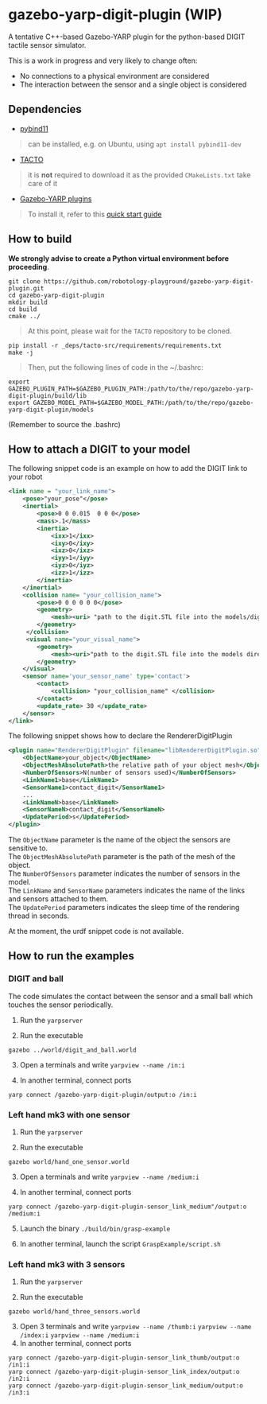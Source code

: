 # gazebo-yarp-digit-plugin (WIP)

A tentative C++-based Gazebo-YARP plugin for the python-based DIGIT tactile sensor simulator.

This is a work in progress and very likely to change often:
- No connections to a physical environment are considered
- The interaction between the sensor and a single object is considered

## Dependencies

- [pybind11](https://github.com/pybind/pybind11)
> can be installed, e.g. on Ubuntu, using `apt install pybind11-dev`
- [TACTO](https://github.com/facebookresearch/tacto.git)
> it is **not** required to download it as the provided `CMakeLists.txt` take care of it
- [Gazebo-YARP plugins](https://github.com/robotology/gazebo-yarp-plugins)
> To install it, refer to this [quick start guide](http://robotology.github.io/gazebo-yarp-plugins/master/)

## How to build

**We strongly advise to create a Python virtual environment before proceeding**.

```console
git clone https://github.com/robotology-playground/gazebo-yarp-digit-plugin.git
cd gazebo-yarp-digit-plugin
mkdir build
cd build
cmake ../
```
> At this point, please wait for the `TACTO` repository to be cloned.

```console
pip install -r _deps/tacto-src/requirements/requirements.txt
make -j
```

> Then, put the following lines of code in the ~/.bashrc:
```console
export GAZEBO_PLUGIN_PATH=$GAZEBO_PLUGIN_PATH:/path/to/the/repo/gazebo-yarp-digit-plugin/build/lib
export GAZEBO_MODEL_PATH=$GAZEBO_MODEL_PATH:/path/to/the/repo/gazebo-yarp-digit-plugin/models

```
(Remember to source the .bashrc)
## How to attach a DIGIT to your model
The following snippet code is an example on how to add the DIGIT link to your robot
```xml
<link name = "your_link_name">
    <pose>"your_pose"</pose>
    <inertial>
        <pose>0 0 0.015  0 0 0</pose>
        <mass>.1</mass>
        <inertia>
            <ixx>1</ixx>
            <ixy>0</ixy>
            <ixz>0</ixz>
            <iyy>1</iyy>
            <iyz>0</iyz>
            <izz>1</izz>
        </inertia>
    </inertial>
    <collision name= "your_collision_name">
        <pose>0 0 0 0 0 0</pose>
        <geometry>
            <mesh><uri> "path to the digit.STL file into the models/digit directory"</uri></mesh>
        </geometry>
     </collision>
     <visual name="your_visual_name">
        <geometry>
            <mesh><uri>"path to the digit.STL file into the models directory "</uri></mesh>
        </geometry>
    </visual>
    <sensor name='your_sensor_name' type='contact'>
        <contact>
            <collision> "your_collision_name" </collision>
        </contact>
        <update_rate> 30 </update_rate>
    </sensor>
</link>

```
The following snippet shows how to declare the RendererDigitPlugin
```xml
<plugin name="RendererDigitPlugin" filename="libRendererDigitPlugin.so">
    <ObjectName>your_object</ObjectName>
    <ObjectMeshAbsolutePath>the relative path of your object mesh</ObjectMeshAbsolutePath>
    <NumberOfSensors>N(number of sensors used)</NumberOfSensors>
    <LinkName1>base</LinkName1>
    <SensorName1>contact_digit</SensorName1>
    ...
    <LinkNameN>base</LinkNameN>
    <SensorNameN>contact_digit</SensorNameN>
    <UpdatePeriod>s</UpdatePeriod>
</plugin>
```
The `ObjectName` parameter is the name of the object the sensors are sensitive to.  
The `ObjectMeshAbsolutePath` parameter is the path of the mesh of the object.  
The `NumberOfSensors` parameter indicates the number of sensors in the model.  
The `LinkName` and `SensorName` parameters indicates the name of the links and sensors attached to them.  
The `UpdatePeriod` parameters indicates the sleep time of the rendering thread in seconds.

At the moment, the urdf snippet code is not available.

## How to run the examples

### DIGIT and ball
The code simulates the contact between the sensor and a small ball which touches the sensor periodically.

1. Run the `yarpserver`

2. Run the executable
```console
gazebo ../world/digit_and_ball.world
```

3. Open a terminals and write `yarpview --name /in:i`

4. In another terminal, connect ports
```console
yarp connect /gazebo-yarp-digit-plugin/output:o /in:i
```

### Left hand mk3 with one sensor

1. Run the `yarpserver`

2. Run the executable
```console
gazebo world/hand_one_sensor.world
```

3. Open a terminals and write `yarpview --name /medium:i`

4. In another terminal, connect ports
```console
yarp connect /gazebo-yarp-digit-plugin-sensor_link_medium"/output:o /medium:i
```
5. Launch the binary `./build/bin/grasp-example`

6. In another terminal, launch the script `GraspExample/script.sh`



### Left hand mk3 with 3 sensors
1. Run the `yarpserver`

2. Run the executable
```console
gazebo world/hand_three_sensors.world
```
3. Open 3 terminals and write `yarpview --name /thumb:i` `yarpview --name /index:i` `yarpview --name /medium:i`
4. In another terminal, connect ports
```console
yarp connect /gazebo-yarp-digit-plugin-sensor_link_thumb/output:o /in1:i
yarp connect /gazebo-yarp-digit-plugin-sensor_link_index/output:o /in2:i
yarp connect /gazebo-yarp-digit-plugin-sensor_link_medium/output:o /in3:i
```
